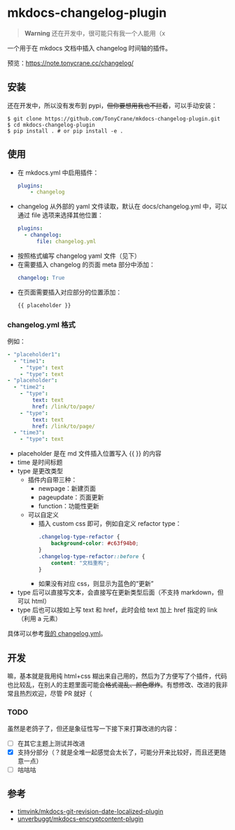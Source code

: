 # mkdocs-changelog-plugin

> **Warning** 还在开发中，很可能只有我一个人能用（x

一个用于在 mkdocs 文档中插入 changelog 时间轴的插件。

预览：https://note.tonycrane.cc/changelog/

## 安装
还在开发中，所以没有发布到 pypi，~~但你要想用我也不拦着~~，可以手动安装：

```shell
$ git clone https://github.com/TonyCrane/mkdocs-changelog-plugin.git
$ cd mkdocs-changelog-plugin
$ pip install . # or pip install -e .
```

## 使用
- 在 mkdocs.yml 中启用插件：
    ```yaml
    plugins:
        - changelog
    ```
- changelog 从外部的 yaml 文件读取，默认在 docs/changelog.yml 中，可以通过 file 选项来选择其他位置：
    ```yaml
    plugins:
      - changelog:
          file: changelog.yml
    ```
- 按照格式编写 changelog yaml 文件（见下）
- 在需要插入 changelog 的页面 meta 部分中添加：
    ```yaml
    changelog: True
    ```
- 在页面需要插入对应部分的位置添加：
    ```markdown
    {{ placeholder }}
    ```

### changelog.yml 格式
例如：
```yaml
- "placeholder1":
  - "time1":
    - "type": text
    - "type": text
- "placeholder":
  - "time2":
    - "type":
        text: text
        href: /link/to/page/
    - "type":
        text: text
        href: /link/to/page/
  - "time3":
    - "type": text
```

- placeholder 是在 md 文件插入位置写入 {{ }} 的内容
- time 是时间标题
- type 是更改类型
    - 插件内自带三种：
        - newpage：新建页面
        - pageupdate：页面更新
        - function：功能性更新
    - 可以自定义
        - 插入 custom css 即可，例如自定义 refactor type：
            ```css
            .changelog-type-refactor {
                background-color: #c63f94b0;
            }
            .changelog-type-refactor::before {
                content: "文档重构";
            }
            ```
        - 如果没有对应 css，则显示为蓝色的“更新”
- type 后可以直接写文本，会直接写在更新类型后面（不支持 markdown，但可以 html）
- type 后也可以按如上写 text 和 href，此时会给 text 加上 href 指定的 link（利用 a 元素）

具体可以参考[我的 changelog.yml](https://github.com/TonyCrane/note/blob/master/docs/changelog.yml)。

## 开发
嘛，基本就是我用纯 html+css 糊出来自己用的，然后为了方便写了个插件，代码也比较乱，在别人的主题里面可能会~~格式混乱、颜色爆炸~~。有想修改、改进的我非常且热烈欢迎，尽管 PR 就好（

### TODO
虽然是老鸽子了，但还是象征性写一下接下来打算改进的内容：

- [ ] 在其它主题上测试并改进
- [x] 支持分部分（？就是全堆一起感觉会太长了，可能分开来比较好，而且还更随意一点）
- [ ] 咕咕咕

## 参考
- [timvink/mkdocs-git-revision-date-localized-plugin](https://github.com/timvink/mkdocs-git-revision-date-localized-plugin/)
- [unverbuggt/mkdocs-encryptcontent-plugin](https://github.com/unverbuggt/mkdocs-encryptcontent-plugin)